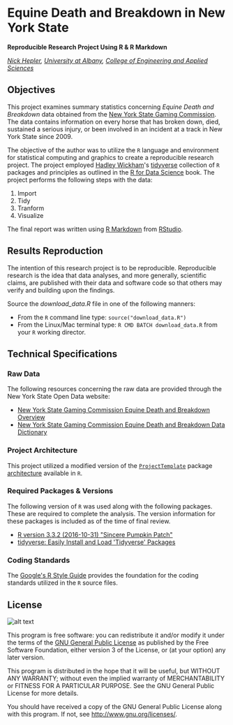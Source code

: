 # Equine Death and Breakdown in New York State #
__Reproducible Research Project Using R & R Markdown__

_[Nick Hepler](http://www.albany.edu/~nh998156/), [University at Albany](http://www.albany.edu), [College of Engineering and Applied Sciences](http://www.albany.edu/ceas/)_

## Objectives ##
This project examines summary statistics concerning *Equine Death and Breakdown* data obtained from the [New York State Gaming Commission](https://www.gaming.ny.gov/). The data contains information on every horse that has broken down, died, sustained a serious injury, or been involved in an incident at a track in New York State since 2009.

The objective of the author was to utilize the `R` language and environment for statistical computing and graphics to create a reproducible research project. The project employed [Hadley Wickham](http://hadley.nz/)'s [tidyverse](http://tidyverse.org/) collection of `R` packages and principles as outlined in the [R for Data Science](http://r4ds.had.co.nz/) book. The project performs the following steps with the data:

1.   Import
1.   Tidy
1.   Tranform
1.   Visualize

The final report was  written using [R Markdown]( http://rmarkdown.rstudio.com/) from [RStudio](http://rstudio.com/).

## Results Reproduction ##
The intention of this research project is to be reproducible. Reproducible research is the idea that data analyses, and more generally, scientific claims, are published with their data and software code so that others may verify and building upon the findings.

Source the _download_data.R_ file in one of the following manners:

*   From the `R` command line type: `source("download_data.R")`
*   From the Linux/Mac terminal type: `R CMD BATCH download_data.R` from your `R` working director.

## Technical Specifications ##
### Raw Data ###
The following resources concerning the raw data are provided through the New York State Open Data website:
*   [New York State Gaming Commission Equine Death and Breakdown Overview](https://data.ny.gov/api/assets/EF9B4960-2FB7-4E36-90DB-8418719BDDE0?download=true)
*   [New York State Gaming Commission Equine Death and Breakdown Data Dictionary]( https://data.ny.gov/api/assets/4155080B-AE09-4D1A-931C-BC6BE3249BCF?download=true)

### Project Architecture ###
This project utilized a modified version of the [`ProjectTemplate`](http://projecttemplate.net/) package [architecture](http://projecttemplate.net/architecture.html)  available in `R`.

### Required Packages & Versions ###
The following version of `R` was used along with the following packages. These are required to complete the analysis. The version information for these packages is included as of the time of final review.
*   [R version 3.3.2 (2016-10-31) "Sincere Pumpkin Patch"](http://www.r-project.org/)
*   [tidyverse: Easily Install and Load 'Tidyverse' Packages](https://cran.r-project.org/web/packages/tidyverse/index.html)

### Coding Standards ##
The [Google's R Style Guide](https://google.github.io/styleguide/Rguide.xml) provides the foundation for the coding standards utilized in the `R` source files.

## License
![alt text](http://www.gnu.org/graphics/gplv3-88x31.png "GNU General Public License")

This program is free software: you can redistribute it and/or modify it under the terms of the [GNU General Public License](http://www.gnu.org/licenses/gpl.txt) as published by the Free Software Foundation, either version 3 of the License, or (at your option) any later version.

This program is distributed in the hope that it will be useful, but WITHOUT ANY WARRANTY; without even the implied warranty of MERCHANTABILITY or FITNESS FOR A PARTICULAR PURPOSE.  See the GNU General Public License for more details.

You should have received a copy of the GNU General Public License along with this program.  If not, see <http://www.gnu.org/licenses/>.
